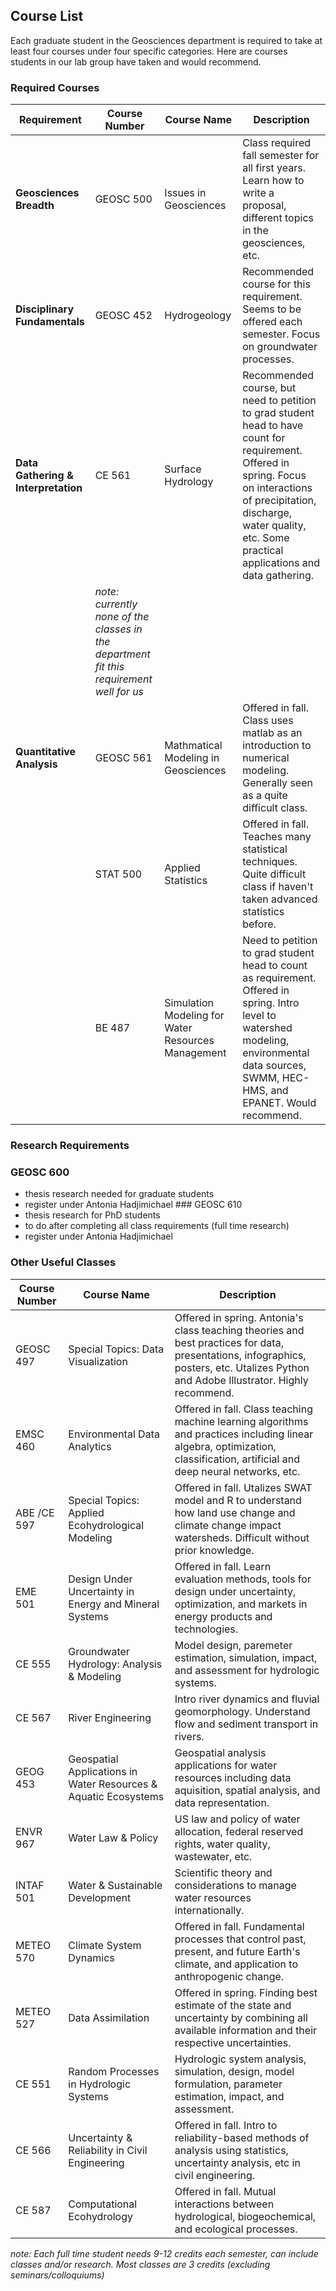 ## Course List

Each graduate student in the Geosciences department is required to take at least four courses under four specific categories. Here are courses students in our lab group have taken and would recommend.

### Required Courses

| Requirement | Course Number | Course Name | Description |
|--------------|--------------|--------------|-------------------------------|
| **Geosciences Breadth** | GEOSC 500 | Issues in Geosciences | Class required fall semester for all first years. Learn how to write a proposal, different topics in the geosciences, etc. |
| **Disciplinary Fundamentals** | GEOSC 452 | Hydrogeology | Recommended course for this requirement. Seems to be offered each semester. Focus on groundwater processes. |
| **Data Gathering & Interpretation** | CE 561 | Surface Hydrology | Recommended course, but need to petition to grad student head to have count for requirement. Offered in spring. Focus on interactions of precipitation, discharge, water quality, etc. Some practical applications and data gathering. |
|  | *note: currently none of the classes in the department fit this requirement well for us* |  |  |
| **Quantitative Analysis** | GEOSC 561 | Mathmatical Modeling in Geosciences | Offered in fall. Class uses matlab as an introduction to numerical modeling. Generally seen as a quite difficult class. |
|  | STAT 500 | Applied Statistics | Offered in fall. Teaches many statistical techniques. Quite difficult class if haven't taken advanced statistics before. |
|  | BE 487 | Simulation Modeling for Water Resources Management | Need to petition to grad student head to count as requirement. Offered in spring. Intro level to watershed modeling, environmental data sources, SWMM, HEC-HMS, and EPANET. Would recommend. |

### Research Requirements

### GEOSC 600

-   thesis research needed for graduate students
-   register under Antonia Hadjimichael \### GEOSC 610
-   thesis research for PhD students
-   to do after completing all class requirements (full time research)
-   register under Antonia Hadjimichael

### Other Useful Classes

| Course Number | Course Name | Description |
|----------------|----------------|-----------------------------------------|
| GEOSC 497 | Special Topics: Data Visualization | Offered in spring. Antonia's class teaching theories and best practices for data, presentations, infographics, posters, etc. Utalizes Python and Adobe Illustrator. Highly recommend. |
| EMSC 460 | Environmental Data Analytics | Offered in fall. Class teaching machine learning algorithms and practices including linear algebra, optimization, classification, artificial and deep neural networks, etc. |
| ABE /CE 597 | Special Topics: Applied Ecohydrological Modeling | Offered in fall. Utalizes SWAT model and R to understand how land use change and climate change impact watersheds. Difficult without prior knowledge. |
| EME 501 | Design Under Uncertainty in Energy and Mineral Systems | Offered in fall. Learn evaluation methods, tools for design under uncertainty, optimization, and markets in energy products and technologies. |
| CE 555 | Groundwater Hydrology: Analysis & Modeling | Model design, paremeter estimation, simulation, impact, and assessment for hydrologic systems. |
| CE 567 | River Engineering | Intro river dynamics and fluvial geomorphology. Understand flow and sediment transport in rivers. |
| GEOG 453 | Geospatial Applications in Water Resources & Aquatic Ecosystems | Geospatial analysis applications for water resources including data aquisition, spatial analysis, and data representation. |
| ENVR 967 | Water Law & Policy | US law and policy of water allocation, federal reserved rights, water quality, wastewater, etc. |
| INTAF 501 | Water & Sustainable Development | Scientific theory and considerations to manage water resources internationally. |
| METEO 570 | Climate System Dynamics | Offered in fall. Fundamental processes that control past, present, and future Earth's climate, and application to anthropogenic change. |
| METEO 527 | Data Assimilation | Offered in spring. Finding best estimate of the state and uncertainty by combining all available information and their respective uncertainties. |
| CE 551 | Random Processes in Hydrologic Systems | Hydrologic system analysis, simulation, design, model formulation, parameter estimation, impact, and assessment. |
| CE 566 | Uncertainty & Reliability in Civil Engineering | Offered in fall. Intro to reliability-based methods of analysis using statistics, uncertainty analysis, etc in civil engineering. |
| CE 587 | Computational Ecohydrology | Offered in fall. Mutual interactions between hydrological, biogeochemical, and ecological processes. |

*note: Each full time student needs 9-12 credits each semester, can include classes and/or research.* *Most classes are 3 credits (excluding seminars/colloquiums)*